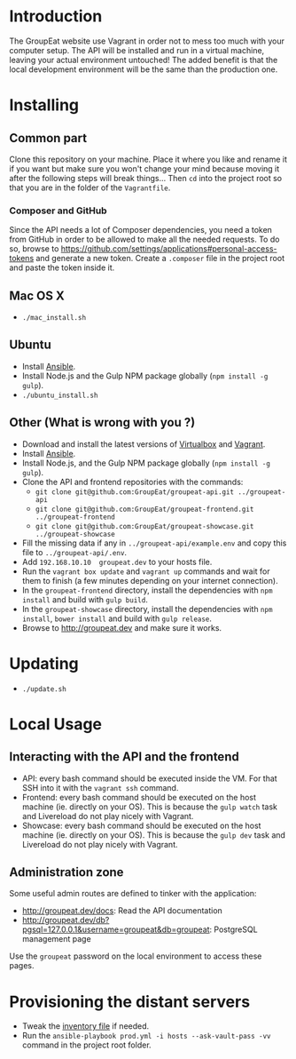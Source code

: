 # Introduction

The GroupEat website use Vagrant in order not to mess too much with your computer setup. The API will be installed and run in a virtual machine, leaving your actual environment untouched! The added benefit is that the local development environment will be the same than the production one.

# Installing

## Common part

Clone this repository on your machine. Place it where you like and rename it if you want but make sure you won't change your mind because moving it after the following steps will break things... Then `cd` into the project root so that you are in the folder of the `Vagrantfile`.

### Composer and GitHub

Since the API needs a lot of Composer dependencies, you need a token from GitHub in order to be allowed to make all the needed requests. To do so, browse to https://github.com/settings/applications#personal-access-tokens and generate a new token. Create a `.composer` file in the project root and paste the token inside it.

## Mac OS X

 - `./mac_install.sh`

## Ubuntu

 - Install [Ansible](http://docs.ansible.com/intro_installation.html).
 - Install Node.js and the Gulp NPM package globally (`npm install -g gulp`).
 - `./ubuntu_install.sh`

## Other (What is wrong with you ?)

 - Download and install the latest versions of [Virtualbox](https://www.virtualbox.org/wiki/Downloads) and [Vagrant](https://www.vagrantup.com/downloads.html).
 - Install [Ansible](http://docs.ansible.com/intro_installation.html).
 - Install Node.js, and the Gulp NPM package globally (`npm install -g gulp`).
 - Clone the API and frontend repositories with the commands:
   - `git clone git@github.com:GroupEat/groupeat-api.git ../groupeat-api`
   - `git clone git@github.com:GroupEat/groupeat-frontend.git ../groupeat-frontend`
   - `git clone git@github.com:GroupEat/groupeat-showcase.git ../groupeat-showcase`
 - Fill the missing data if any in `../groupeat-api/example.env` and copy this file to `../groupeat-api/.env`.
 - Add `192.168.10.10  groupeat.dev` to your hosts file.
 - Run the `vagrant box update` and `vagrant up` commands and wait for them to finish (a few minutes depending on your internet connection).
 - In the `groupeat-frontend` directory, install the dependencies with `npm install` and build with `gulp build`.
 - In the `groupeat-showcase` directory, install the dependencies with `npm install`, `bower install` and build with `gulp release`.
 - Browse to http://groupeat.dev and make sure it works.

# Updating

 - `./update.sh`

# Local Usage

## Interacting with the API and the frontend

 - API: every bash command should be executed inside the VM. For that SSH into it with the `vagrant ssh` command.
 - Frontend: every bash command should be executed on the host machine (ie. directly on your OS). This is because the `gulp watch` task and Livereload do not play nicely with Vagrant.
 - Showcase: every bash command should be executed on the host machine (ie. directly on your OS). This is because the `gulp dev` task and Livereload do not play nicely with Vagrant.

## Administration zone

Some useful admin routes are defined to tinker with the application:

 - http://groupeat.dev/docs: Read the API documentation
 - http://groupeat.dev/db?pgsql=127.0.0.1&username=groupeat&db=groupeat: PostgreSQL management page

Use the `groupeat` password on the local environment to access these pages.

# Provisioning the distant servers

 - Tweak the [inventory file](http://docs.ansible.com/intro_inventory.html) if needed.
 - Run the `ansible-playbook prod.yml -i hosts --ask-vault-pass -vv` command in the project root folder.
